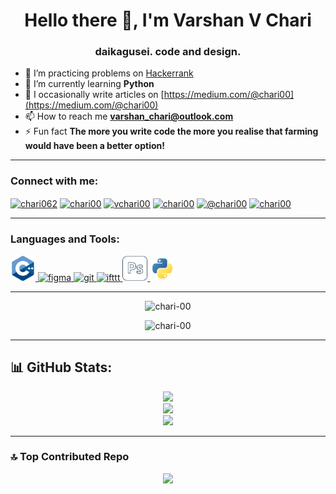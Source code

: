 <h1 align="center">Hello there 🎀, I'm Varshan V Chari</h1>
<h3 align="center">daikagusei. code and design.</h3>

- 🔭 I’m practicing problems on [Hackerrank](https://www.hackerrank.com/)
- 🌱 I’m currently learning **Python**
- 📝 I occasionally write articles on [https://medium.com/@chari00](https://medium.com/@chari00)
- 📫 How to reach me **varshan_chari@outlook.com**
- ⚡ Fun fact **The more you write code the more you realise that farming would have been a better option!**

---

<h3 align="left">Connect with me:</h3>
<p align="left">
<a href="https://linkedin.com/in/chari062" target="blank"><img align="center" src="https://raw.githubusercontent.com/rahuldkjain/github-profile-readme-generator/master/src/images/icons/Social/linked-in-alt.svg" alt="chari062" height="30" width="40" /></a>
<a href="https://stackoverflow.com/users/chari00" target="blank"><img align="center" src="https://raw.githubusercontent.com/rahuldkjain/github-profile-readme-generator/master/src/images/icons/Social/stack-overflow.svg" alt="chari00" height="30" width="40" /></a>
<a href="https://instagram.com/vchari00" target="blank"><img align="center" src="https://raw.githubusercontent.com/rahuldkjain/github-profile-readme-generator/master/src/images/icons/Social/instagram.svg" alt="vchari00" height="30" width="40" /></a>
<a href="https://www.behance.net/chari00" target="blank"><img align="center" src="https://raw.githubusercontent.com/rahuldkjain/github-profile-readme-generator/master/src/images/icons/Social/behance.svg" alt="chari00" height="30" width="40" /></a>
<a href="https://medium.com/@chari00" target="blank"><img align="center" src="https://raw.githubusercontent.com/rahuldkjain/github-profile-readme-generator/master/src/images/icons/Social/medium.svg" alt="@chari00" height="30" width="40" /></a>
<a href="https://www.hackerrank.com/chari00" target="blank"><img align="center" src="https://raw.githubusercontent.com/rahuldkjain/github-profile-readme-generator/master/src/images/icons/Social/hackerrank.svg" alt="chari00" height="30" width="40" /></a>
</p>

---

<h3 align="left">Languages and Tools:</h3>
<p align="left">
  <a href="https://www.w3schools.com/cpp/" target="_blank" rel="noreferrer">
    <img src="https://raw.githubusercontent.com/devicons/devicon/master/icons/cplusplus/cplusplus-original.svg" alt="cplusplus" width="40" height="40"/>
  </a>
  <a href="https://www.figma.com/" target="_blank" rel="noreferrer">
    <img src="https://www.vectorlogo.zone/logos/figma/figma-icon.svg" alt="figma" width="40" height="40"/>
  </a>
  <a href="https://git-scm.com/" target="_blank" rel="noreferrer">
    <img src="https://www.vectorlogo.zone/logos/git-scm/git-scm-icon.svg" alt="git" width="40" height="40"/>
  </a>
  <a href="https://ifttt.com/" target="_blank" rel="noreferrer">
    <img src="https://www.vectorlogo.zone/logos/ifttt/ifttt-ar21.svg" alt="ifttt" width="40" height="40"/>
  </a>
  <a href="https://www.photoshop.com/en" target="_blank" rel="noreferrer">
    <img src="https://raw.githubusercontent.com/devicons/devicon/master/icons/photoshop/photoshop-line.svg" alt="photoshop" width="40" height="40"/>
  </a>
  <a href="https://www.python.org" target="_blank" rel="noreferrer">
    <img src="https://raw.githubusercontent.com/devicons/devicon/master/icons/python/python-original.svg" alt="python" width="40" height="40"/>
  </a>
</p>

---

<p align="center">
  <img src="https://github-readme-stats.vercel.app/api/top-langs?username=chari-00&show_icons=true&theme=midnight-purple&locale=en&layout=compact" alt="chari-00" />
</p>

<p align="center">
  <img src="https://github-readme-streak-stats.herokuapp.com/?user=chari-00&theme=midnight-purple" alt="chari-00" />
</p>

---

## 📊 GitHub Stats:
<p align="center">
  <img src="https://github-readme-stats.vercel.app/api?username=chari-00&theme=midnight-purple&hide_border=false&include_all_commits=false&count_private=false" /><br/>
  <img src="https://nirzak-streak-stats.vercel.app/?user=chari-00&theme=midnight-purple&hide_border=false" /><br/>
  <img src="https://github-readme-stats.vercel.app/api/top-langs/?username=chari-00&theme=midnight-purple&hide_border=false&include_all_commits=false&count_private=false&layout=compact" />
</p>

---

### 🔝 Top Contributed Repo
<p align="center">
  <img src="https://github-contributor-stats.vercel.app/api?username=chari-00&limit=5&theme=midnight-purple&combine_all_yearly_contributions=true" />
</p>

<!-- Proudly created with GPRM ( https://gprm.itsvg.in ) -->
